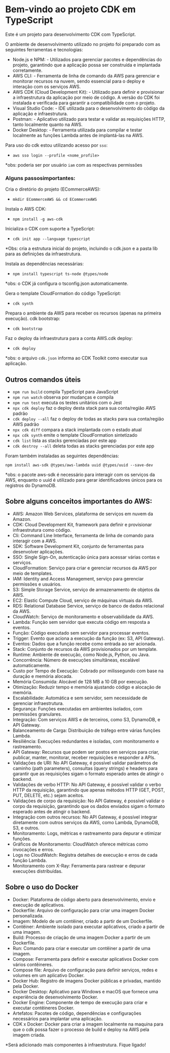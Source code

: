 # Bem-vindo ao projeto CDK em TypeScript

Este é um projeto para desenvolvimento CDK com TypeScript.

O ambiente de desenvolvimento utilizado no projeto foi preparado com as seguintes ferramentas e tecnologias:

* Node.js e NPM:        - Utilizados para gerenciar pacotes e dependências do projeto, garantindo que a aplicação possa ser construída e implantada corretamente.
* AWS CLI:              - Ferramenta de linha de comando da AWS para gerenciar e monitorar recursos na nuvem, sendo essencial para o deploy e interação com os serviços AWS.
* AWS CDK (Cloud Development Kit): - Utilizado para definir e provisionar a infraestrutura da aplicação por meio de código. A versão do CDK foi instalada e verificada para garantir a compatibilidade com o projeto.
* Visual Studio Code:   - IDE utilizada para o desenvolvimento do código da aplicação e infraestrutura.
* Postman:              - Aplicativo utilizado para testar e validar as requisições HTTP, tanto localmente quanto na AWS.
* Docker Desktop:       - Ferramenta utilizada para compilar e testar localmente as funções Lambda antes de implantá-las na AWS.

Para uso do cdk estou utilizando acesso por `sso`:
 * `aws sso login --profile <nome_profile>`

  *obs: poderia ser por usuário `iam` com as respectivas permissões

### Alguns passosimportantes:
 Cria o diretório do projeto (ECommerceAWS):

 * `mkdir ECommerceAWS && cd ECommerceAWS`
 
 Instala o AWS CDK:

 * `npm install -g aws-cdk`

 Inicializa o CDK com suporte a TypeScript:

 * `cdk init app --language typescript`

  *Obs: cria a estrutura inicial do projeto, incluindo o cdk.json e a pasta lib para as definições da infraestrutura.

 Instala as dependências necessárias:

 * `npm install typescript ts-node @types/node`

  *obs: o CDK já configura o tsconfig.json automaticamente.

 Gera o template CloudFormation do código TypeScript:

 * `cdk synth`

 Prepara o ambiente da AWS para receber os recursos (apenas na primeira execução). cdk bootstrap: 

 * `cdk bootstrap`

Faz o deploy da infraestrutura para a conta AWS.cdk deploy: 
 * `cdk deploy`

  *obs: o arquivo `cdk.json` informa ao CDK Toolkit como executar sua aplicação.

## Outros comandos úteis

 * `npm run build`      compila TypeScript para JavaScript
 * `npm run watch`      observa por mudanças e compila
 * `npm run test`       executa os testes unitários com o Jest
 * `npx cdk deploy`     faz o deploy desta stack para sua conta/região AWS padrão
 * `cdk deploy --all`   faz o deploy de todas as stacks para sua conta/região AWS padrão	
 * `npx cdk diff`       compara a stack implantada com o estado atual
 * `npx cdk synth`      emite o template CloudFormation sintetizado
 * `cdk list`           lista as stacks gerenciadas por este app
 * `cdk destroy --all`  deleta todas as stacks gerenciadas por este app	

 Foram também instaladas as seguintes dependências:
 
 `npm install aws-sdk @types/aws-lambda uuid @types/uuid --save-dev`

  *obs: o pacote aws-sdk é necessário para interagir com os serviços da AWS, enquanto o uuid é utilizado para gerar identificadores únicos para os registros do DynamoDB.

## Sobre alguns conceitos importantes do AWS:

 * AWS: Amazon Web Services, plataforma de serviços em nuvem da Amazon.
 * CDK: Cloud Development Kit, framework para definir e provisionar infraestrutura como código.
 * Cli: Command Line Interface, ferramenta de linha de comando para interagir com a AWS.
 * SDK: Software Development Kit, conjunto de ferramentas para desenvolver aplicações.
 * SSO: Single Sign-On, autenticação única para acessar várias contas e serviços.
 * CloudFormation: Serviço para criar e gerenciar recursos da AWS por meio de templates.
 * IAM: Identity and Access Management, serviço para gerenciar permissões e usuários.
 * S3: Simple Storage Service, serviço de armazenamento de objetos da AWS.
 * EC2: Elastic Compute Cloud, serviço de máquinas virtuais da AWS.
 * RDS: Relational Database Service, serviço de banco de dados relacional da AWS.
 * CloudWatch: Serviço de monitoramento e observabilidade da AWS.
 * Lambda: Função sem servidor que executa código em resposta a eventos.
 * Função: Código executado sem servidor para processar eventos.
 * Trigger: Evento que aciona a execução da função (ex: S3, API Gateway).
 * Eventos: Dados que a função recebe como entrada ao ser acionada.
 * Stack: Conjunto de recursos da AWS provisionados por um template.
 * Runtime: Ambiente de execução, como Node.js, Python, ou Java.
 * Concorrência: Número de execuções simultâneas, escalável automaticamente.
 * Custo por Tempo de Execução: Cobrado por milissegundo com base na duração e memória alocada.
 * Memória Consumida: Alocável de 128 MB a 10 GB por execução.
 * Otimização: Reduzir tempo e memória ajustando código e alocação de memória.
 * Escalabilidade: Automática e sem servidor, sem necessidade de gerenciar infraestrutura.
 * Segurança: Funções executadas em ambientes isolados, com permissões granulares.
 * Integração: Com serviços AWS e de terceiros, como S3, DynamoDB, e API Gateway.
 * Balanceamento de Carga: Distribuição de tráfego entre várias funções Lambda.
 * Resiliência: Execuções redundantes e isoladas, com monitoramento e rastreamento.
 * API Gateway: Recursos que podem ser postos em serviços para criar, publicar, manter, monitorar, receber requisições e responder a APIs.
 * Validações de URI: No API Gateway, é possível validar parâmetros de caminho (path parameters), consultas (query strings) e headers para garantir que as requisições sigam o formato esperado antes de atingir o backend.
 * Validações de verbo HTTP: No API Gateway, é possível validar o verbo HTTP da requisição, garantindo que apenas métodos HTTP (GET, POST, PUT, DELETE, etc.) sejam aceitos.
 * Validações de corpo da requisição: No API Gateway, é possível validar o corpo da requisição, garantindo que os dados enviados sigam o formato esperado antes de atingir o backend.
 * Integração com outros recursos: No API Gateway, é possível integrar diretamente com outros serviços da AWS, como Lambda, DynamoDB, S3, e outros.
 * Monitoramento: Logs, métricas e rastreamento para depurar e otimizar funções.
 * Gráficos de Monitoramento: CloudWatch oferece métricas como invocações e erros.
 * Logs no CloudWatch: Registra detalhes de execução e erros de cada função Lambda.
 * Monitoramento com X-Ray: Ferramenta para rastrear e depurar execuções distribuídas.

## Sobre o uso do Docker

 * Docker: Plataforma de código aberto para desenvolvimento, envio e execução de aplicativos.
 * Dockerfile: Arquivo de configuração para criar uma imagem Docker personalizada.
 * Imagem: Modelo de um contêiner, criado a partir de um Dockerfile.
 * Contêiner: Ambiente isolado para executar aplicativos, criado a partir de uma imagem.
 * Build: Processo de criação de uma imagem Docker a partir de um Dockerfile.
 * Run: Comando para criar e executar um contêiner a partir de uma imagem.
 * Compose: Ferramenta para definir e executar aplicativos Docker com vários contêineres.
 * Compose file: Arquivo de configuração para definir serviços, redes e volumes em um aplicativo Docker.
 * Docker Hub: Registro de imagens Docker públicas e privadas, mantido pela Docker.
 * Docker Desktop: Aplicativo para Windows e macOS que fornece uma experiência de desenvolvimento Docker.
 * Docker Engine: Componente de tempo de execução para criar e executar contêineres Docker.
 * Artefatos: Pacotes de código, dependências e configurações necessários para implantar uma aplicação.
 * CDK x Docker: Docker para criar a imagem localmente na maquina para que o cdk possa fazer o processo de build e deploy na AWS pela imagem criada.

*Será adicionado mais componentes à infraestrutura. Fique ligado!
